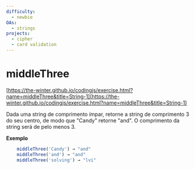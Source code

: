 ```yaml
---
difficulty:
  - newbie
OAs:
  - strings
projects:
  - cipher
  - card validation
---
```


# middleThree

[https://the-winter.github.io/codingjs/exercise.html?name=middleThree&title=String-1](https://the-winter.github.io/codingjs/exercise.html?name=middleThree&title=String-1)

Dada uma string de comprimento ímpar, retorne a string de comprimento 3 do seu
centro, de modo que "Candy" retorne "and". O comprimento da string será
de pelo menos 3.

__Exemplo__

```js
    middleThree('Candy') → "and"
    middleThree('and') → "and"
    middleThree('solving') → "lvi"
```
